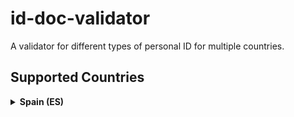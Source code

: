# id-doc-validator

A validator for different types of personal ID for multiple countries.

## Supported Countries

<details>
<summary><strong>Spain (ES)</strong></summary>

  - DNI (Documento Nacional de Identidad)
  - NIF (Número de Identificación Fiscal)
  - NIE (Número de Identificación de Extranjero)
  - Passport
  - VAT (Value Added Tax ID)

<summary><strong>France (FR)</strong></summary>

  - CNI (Carte Nationale d'Identité)
  - Passport
  - VAT (Value Added Tax ID)

</details>
